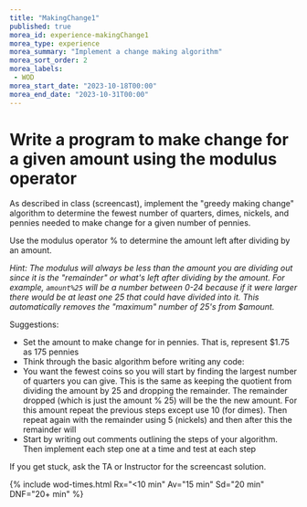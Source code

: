 ```yaml
---
title: "MakingChange1"
published: true
morea_id: experience-makingChange1
morea_type: experience
morea_summary: "Implement a change making algorithm"
morea_sort_order: 2
morea_labels:
 - WOD
morea_start_date: "2023-10-18T00:00"
morea_end_date: "2023-10-31T00:00"
---
```


# Write a program to make change for a given amount using the modulus operator

As described in class (screencast), implement the "greedy making change" algorithm to
determine the fewest number of quarters, dimes, nickels, and pennies needed to make 
change for a given number of pennies.

Use the modulus operator % to determine the amount left after dividing by an amount.

*Hint: The modulus will always be less than the amount you are dividing out since it is the
"remainder" or what's left after dividing by the amount. For example, `amount%25` will be a number
between 0-24 because if it were larger there would be at least one 25 that could have divided into
it. This automatically removes the "maximum" number of 25's from $amount.*

Suggestions:

 - Set the amount to make change for in pennies. That is, represent $1.75 as 175 pennies
 - Think through the basic algorithm before writing any code: 
  - You want the fewest coins so you will start by finding the largest number of quarters you can give. This is the same as keeping the quotient from dividing the amount by 25 and dropping the remainder. The remainder dropped (which is just the amount % 25) will be the the new amount. For this amount repeat the previous steps except use 10 (for dimes). Then repeat again with the remainder using 5 (nickels) and then after this the remainder will  
 - Start by writing out comments outlining the steps of your algorithm. Then implement each step one at a time and test at each step
 
If you get stuck, ask the TA or Instructor for the screencast solution.

{% include wod-times.html Rx="<10 min" Av="15 min" Sd="20 min" DNF="20+ min" %}